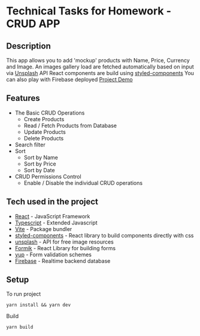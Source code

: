 # Technical Tasks for Homework - CRUD APP

## Description

This app allows you to add 'mockup' products with Name, Price, Currency and Image.
An images gallery load are fetched automatically based on input via [Unsplash] API
React components are build using [styled-components]
You can also play with Firebase deployed [Project Demo]

## Features

- The Basic CRUD Operations
  - Create Products
  - Read / Fetch Products from Database
  - Update Products
  - Delete Products
- Search filter
- Sort
  - Sort by Name
  - Sort by Price
  - Sort by Date
- CRUD Permissions Control
  - Enable / Disable the individual CRUD operations

## Tech used in the project

- [React] - JavaScript Framework
- [Typescript] - Extended Javascript
- [Vite] - Package bundler
- [styled-components] - React library to build components directly with css
- [unsplash] - API for free image resources
- [Formik] - React Library for building forms
- [yup] - Form validation schemes
- [Firebase] - Realtime backend database

## Setup

To run project

```
yarn install && yarn dev
```

Build

```
yarn build
```

[unsplash]: https://unsplash.com/
[react]: https://reactjs.org/
[styled-components]: https://styled-components.com/
[vite]: https://vitejs.dev/
[formik]: https://formik.org/
[yup]: https://www.npmjs.com/package/yup?activeTab=readme
[firebase]: https://firebase.google.com/
[typescript]: https://www.typescriptlang.org/
[project demo]: https://crude-app-3ef78.web.app/
